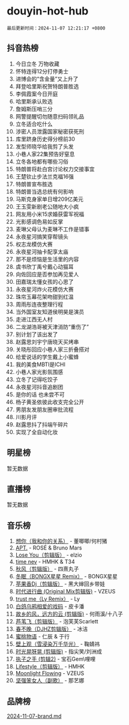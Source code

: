 # douyin-hot-hub

`最后更新时间：2024-11-07 12:21:17 +0800`

## 抖音热榜

1. 今日立冬 万物收藏
1. 怀特连得12分打停勇士
1. 进博会的“含金量”又上升了
1. 拜登哈里斯祝贺特朗普胜选
1. 李佩霞案今日开庭
1. 哈里斯承认败选
1. 詹姆斯压哨三分
1. 网警提醒切勿随意扫码领礼品
1. 立冬适合吃什么
1. 涉密人员泄露国家秘密获死刑
1. 库里跻身历史得分榜前30
1. 发型师晓华给我剪了头发
1. 小巷人家22集预告好窒息
1. 立冬各地都有哪些习俗
1. 特朗普将赴白宫讨论权力交接事宜
1. 王楚钦止步法兰克福16强
1. 特朗普宣布胜选
1. 特朗普当选总统有何影响
1. 马斯克身家单日增209亿美元
1. 王玉雯新剧老公随地大小疯
1. 网友用小米15求婚获雷军祝福
1. 光影感调色易如反掌
1. 麦琳父母认为麦琳不工作是错事
1. 永夜星河搞笑穿帮镜头
1. 权志龙模仿大赛
1. 永夜星河抽卡配享太庙
1. 那不是烦恼是生活里的内容
1. 虞书欣丁禹兮戴心动猫耳
1. 向佐回应是否参加再见爱人
1. 田嘉瑞太懂女孩的心思了
1. 永夜星河炸火花模仿大赛
1. 珠帘玉幕花架吻甜到红温
1. 周雨彤连夜整理行程
1. 当外国室友知道侯明昊是演员
1. 走进江西无人村
1. 二龙湖浩哥被天津消防“重伤了”
1. 别计划了该出发了
1. 赵露思刘宇宁唐晓天买烤串
1. 关晓彤回应小巷人家三折叠搭对
1. 给爱说话的学生戴上小蜜蜂
1. 我的美食MBTI是ICHI
1. 小巷人家光影氛围感
1. 立冬了记得吃饺子
1. 永夜星河抖音追剧团
1. 是你的话 也未尝不可
1. 杨子黄圣依彼此收支完全公开
1. 男朋友发朋友圈审批流程
1. 川影月评
1. 赵露思抖了抖端午碎片
1. 实现了全自动化妆

## 明星榜

暂无数据

## 直播榜

暂无数据

## 音乐榜

1. [想你（我和你的关系）](https://sf5-hl-cdn-tos.douyinstatic.com/obj/tos-cn-ve-2774/o8QxhcOBDYYX0zqKCjFVQXZ3RBffnRBQEogitG) - 董唧唧/何村猪
1. [APT.](https://sf5-hl-cdn-tos.douyinstatic.com/obj/tos-cn-ve-2774/oUIcRnUtZBV1JgZtxIMCAiiBSVBSEEOCFfkeMQ) - ROSÉ & Bruno Mars
1. [Lose You（剪辑版）](https://sf5-hl-cdn-tos.douyinstatic.com/obj/tos-cn-ve-2774/og9yxQxAWI86iBNr9ojBFMoWTIvDZZb8HwiGY) - elzio
1. [time nev](https://sf5-hl-cdn-tos.douyinstatic.com/obj/tos-cn-ve-2774/oc6aICzpzBCWrhCvDVi2AZmQLt0gIBxfMEfd6i) - HMHK & T34
1. [秋风（剪辑版）](https://sf6-cdn-tos.douyinstatic.com/obj/tos-cn-ve-2774/ocGaU84LfAfzMd2wbXdQFpCGhBiXg82JNMRRie) - 四熹丸子
1. [冬眠（BONGX星星 Remix）](https://sf5-hl-cdn-tos.douyinstatic.com/obj/tos-cn-ve-2774/oMCfFFoE3LwQ7agAgOIG4ieExqkeAsxNBEkLdz) - BONGX星星
1. [苹果香Dj（剪辑版）](https://sf5-hl-cdn-tos.douyinstatic.com/obj/tos-cn-ve-2774/oEeIEQbYGAOspCTRAIeYF4Ok8LgZ8NBaRe4ztR) - 黑大婶回乡带娃
1. [时代进行曲 (Original Mix剪辑版)](https://sf5-hl-cdn-tos.douyinstatic.com/obj/tos-cn-ve-2774/oYrssziLdrtiW6cKABM8n5Vfc2xwXiIBInoAkn) - VZEUS
1. [trust me（Ly Remix）](https://sf3-cdn-tos.douyinstatic.com/obj/tos-cn-ve-2774/oUo1M8fz5AfmMSExABQQKFE0eCMWgsiccfqrMA) - Ly
1. [白鸽乌鸦相爱的戏码](https://sf5-hl-cdn-tos.douyinstatic.com/obj/tos-cn-ve-2774/oMVVEf6eDAOmFtNtCsEqKpIorBDM8Nkg6TZRqC) - 皮卡潘
1. [故乡的风，远方的云 (剪辑版)](https://sf5-hl-cdn-tos.douyinstatic.com/obj/tos-cn-ve-2774/ooPEdiZMrAAWisczq1WXoZYGU6GxII2UUBvYI) - 何雨溪/十八子
1. [芦苇飞（剪辑版）](https://sf5-hl-cdn-tos.douyinstatic.com/obj/tos-cn-ve-2774/ok3IaChjEFFoK3FAMzXDEgfpeE6Al3Nv2BnfCW) - 泡芙芙Scarlett
1. [春不晚（DJHZ剪辑版）](https://sf5-hl-cdn-tos.douyinstatic.com/obj/tos-cn-ve-2774/osEZa7YZ6wNo9QDABgfGFaCQKRQTNafsBJDnKt) - 冰洁
1. [蜜桃物语](https://sf5-hl-cdn-tos.douyinstatic.com/obj/tos-cn-ve-2774/oIhOSCZtIACtYU4XQkngiW9kCBfVD1Fz9IYeqL) - 仁辰 & 于行
1. [壁上观（雪浸染万千华光）](https://sf5-hl-cdn-tos.douyinstatic.com/obj/tos-cn-ve-2774/ocIizBMxWi8vA8UdAMIYdYCjgBB5Z3WZWxrvY) - 鞠婧祎
1. [时光晃呀晃 (剪辑版)](https://sf3-cdn-tos.douyinstatic.com/obj/tos-cn-ve-2774/o8ACeQem3gwI1x3GIYGAfKG0LJebKFRJDwRwyW) - 指尖笑/刘洲成
1. [执子之手 (剪辑2)](https://sf5-hl-cdn-tos.douyinstatic.com/obj/tos-cn-ve-2774/oUoZLQjCc31XzqsBnBQUNgeKtYPBcgbFDwtfcu) - 宝石Gem\哩哩
1. [Lifestyle（剪辑版）](https://sf5-hl-cdn-tos.douyinstatic.com/obj/tos-cn-ve-2774/owfqGgjwG3V5lCLaAIezFMeg3LtuKNBaZKgzPV) - HMHK
1. [Moonlight Flowing](https://sf5-hl-cdn-tos.douyinstatic.com/obj/tos-cn-ve-2774/oopZsCtRnQgOhEYmv9FfBBgwmeaQmWQQZED9tN) - VZEUS
1. [坚强笨女人（副歌）](https://sf5-hl-cdn-tos.douyinstatic.com/obj/tos-cn-ve-2774/ospNInQiZvGWyBVg5zkNsAMct5uJIg1CrZiPL) - 那艺娜

## 品牌榜

[2024-11-07-brand.md](2024-11-07-brand.md)
